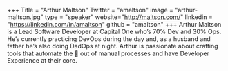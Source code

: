 +++
Title = "Arthur Maltson"
Twitter = "amaltson"
image = "arthur-maltson.jpg"
type = "speaker"
website="http://maltson.com/"
linkedin = "https://linkedin.com/in/amaltson"
github = "amaltson"
+++
Arthur Maltson is a Lead Software Developer at Capital One who’s 70% Dev and 30% Ops. He’s currently practicing DevOps during the day and, as a husband and father he’s also doing DadOps at night. Arthur is passionate about crafting tools that automate the 💩 out of manual processes and have Developer Experience at their core.
